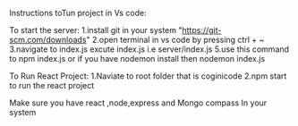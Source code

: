 Instructions toTun project in Vs code:

To start the server:
    1.install git in your system
    "https://git-scm.com/downloads"
    2.open terminal in vs code by pressing ctrl + ~
    3.navigate to index.js excute index.js i.e server/index.js
    5.use this command to npm index.js or if you have nodemon install then nodemon index.js

To Run React Project:
1.Naviate to root folder that is coginicode
2.npm start to run the react project 


 Make sure you have react ,node,express and Mongo compass In your system

 
